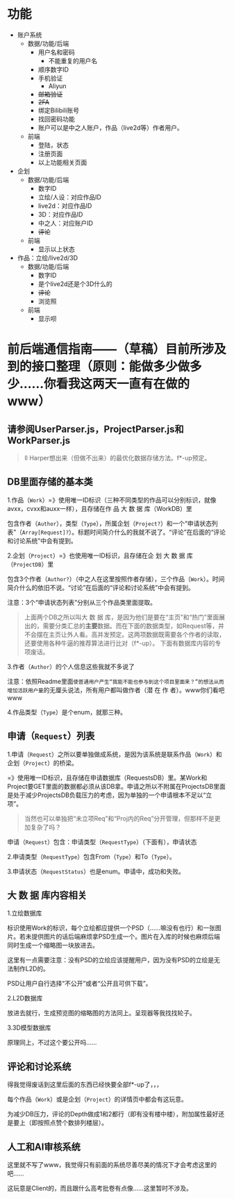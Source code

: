# 功能

* 账户系统
  * 数据/功能/后端
    * 用户名和密码
      * 不能重复的用户名
    * 顺序数字ID
    * 手机验证
      * Aliyun
    * ~~邮箱验证~~
    * ~~2FA~~
    * 绑定Bilibili账号
    * 找回密码功能
    * 账户可以是中之人账户，作品（live2d等）作者用户。
  * 前端
    * 登陆，状态
    * 注册页面
    * 以上功能相关页面
* 企划
  * 数据/功能/后端
    * 数字ID
    * 立绘/人设：对应作品ID
    * live2d：对应作品ID
    * 3D：对应作品ID
    * 中之人：对应账户ID
    * ~~评论~~
  * 前端
    * 显示以上状态
* 作品：立绘/live2d/3D
  * 数据/功能/后端
    * 数字ID
    * 是个live2d还是个3D什么的
    * ~~评论~~
    * 浏览照
  * 前端
    * 显示呗







# 前后端通信指南——（草稿）目前所涉及到的接口整理（原则：能做多少做多少……你看我这两天一直有在做的www）

## 请参阅UserParser.js，ProjectParser.js和WorkParser.js

> Il Harper想出来（但做不出来）的最优化数据存储方法。f*-up预定。

## DB里面存储的基本类

1.作品（`Work`）=》使用唯一ID标识（三种不同类型的作品可以分别标识，就像avxx，cvxx和auxx一样），且存储在作 品 大 数 据 库（WorkDB）里

包含作者（`Author`），类型（`Type`），所属企划（`Project?`）和一个“申请状态列表”（`Array[Request]?`）。标题时间简介什么的我就不说了。“评论”在后面的“评论和讨论系统”中会有提到。

2.企划（`Project`）=》也使用唯一ID标识，且存储在企 划 大 数 据 库（`ProjectDB`）里

包含3个作者（`Author?`）（中之人在这里按照作者存储），三个作品（`Work`）。时间简介什么的依旧不说。“讨论”在后面的“评论和讨论系统”中会有提到。

注意：3个“申请状态列表”分别从三个作品类里面提取。

> 上面两个DB之所以叫大 数 据 库，是因为他们是要在“主页”和“热门”里面展出的，需要分类汇总的**主要**数据。而在下面的数据类型，如Request等，并不会摆在主页让外人看。高并发预定。这两项数据既需要各个作者的读取，还要使用各种牛逼的推荐算法进行比对（f*-up）。
> 下面有数据库内容的专项废话。

3.作者（`Author`）的个人信息这些我就不多说了

注意：依照Readme里面`使普通用户产生“我能不能也参与到这个项目里面来？”的想法从而增加活跃用户量`的无厘头说法，所有用户都叫做作者（潜 在 作 者）。www你们看吧www

4.作品类型（`Type`）是个enum，就那三种。

## 申请（`Request`）列表

1.申请（`Request`）之所以要单独做成系统，是因为该系统是联系作品（`Work`）和企划（`Project`）的桥梁。

=》使用唯一ID标识，且存储在申请数据库（RequestsDB）里。某Work和Project要GET里面的数据都必须从该DB拿。申请之所以不附属在ProjectsDB里面是处于减少ProjectsDB负载压力的考虑，因为单独的一个申请根本不足以“立项”。

> 当然也可以单独把“未立项Req”和“Proj内的Req”分开管理，但那样不是更加复杂了吗？

申请（`Request`）包含：申请类型（`RequestType`）（下面有），申请状态

2.申请类型（`RequestType`）包含From（`Type`）和To（`Type`）。

3.申请状态（`RequestStatus`）也是enum。申请中，成功和失败。

## 大 数 据 库内容相关

1.立绘数据库

标识使用Work的标识，每个立绘都应提供一个PSD（……嘛没有也行）和一张图片。若未提供图片的话后端麻烦拿PSD生成一个。图片在入库的时候也麻烦后端同时生成一个缩略图一块放进去。

这里有一点需要注意：没有PSD的立绘应该提醒用户，因为没有PSD的立绘是无法制作L2D的。

PSD让用户自行选择“不公开”或者“公开且可供下载”。

2.L2D数据库

放进去就行，生成预览图的缩略图的方法同上。呈现器等我找找轮子。

3.3D模型数据库

原理同上，不过这个要公开吗……

## 评论和讨论系统

得我觉得废话到这里后面的东西已经快要全部f*-up了，，，

每个作品（`Work`）或是企划（`Project`）的详情页中都会有这玩意。

为减少DB压力，评论的Depth做成1和2都行（即有没有楼中楼），附加属性最好还是要上（即按照点赞个数排列楼层）。

## 人工和AI审核系统

这里就不写了www，我觉得只有前面的系统尽善尽美的情况下才会考虑这里的吧……

这玩意是Client的，而且跟什么高考批卷有点像……这里暂时不涉及。
